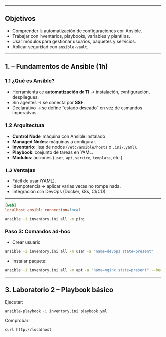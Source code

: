 
---

## Objetivos

- Comprender la automatización de configuraciones con Ansible.
- Trabajar con inventarios, playbooks, variables y plantillas.
- Usar módulos para gestionar usuarios, paquetes y servicios.
- Aplicar seguridad con `ansible-vault`.

---

## 1. – Fundamentos de Ansible (1h)

### 1.1 ¿Qué es Ansible?

- Herramienta de **automatización de TI** → instalación, configuración, despliegues.
- Sin agentes → se conecta por **SSH**.
- Declarativo → se define “estado deseado” en vez de comandos imperativos.

### 1.2 Arquitectura

- **Control Node**: máquina con Ansible instalado
- **Managed Nodes**: máquinas a configurar.
- **Inventario**: lista de nodos (`/etc/ansible/hosts` o `.ini/.yaml`).
- **Playbook**: conjunto de tareas en YAML.
- **Módulos**: acciones (`user`, `apt`, `service`, `template`, etc.).

### 1.3 Ventajas

- Fácil de usar (YAML).
- Idempotencia → aplicar varias veces no rompe nada.
- Integración con DevOps (Docker, K8s, CI/CD).

---

```ini
[web]
localhost ansible_connection=local
```

```bash
ansible -i inventory.ini all -m ping
```


### Paso 3: Comandos ad-hoc

- Crear usuario:

```bash
ansible -i inventory.ini all -m user -a "name=devops state=present"
```

- Instalar paquete:

```bash
ansible -i inventory.ini all -m apt -a "name=nginx state=present" --become
```

---

## 3. Laboratorio 2 – Playbook básico

Ejecutar:

```bash
ansible-playbook -i inventory.ini playbook.yml
```

Comprobar:

```bash
curl http://localhost
```

